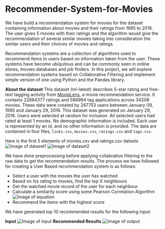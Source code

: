 # Recommender-System-for-Movies
We have build a recommendation system for movies for the dataset containing information about movies and their ratings from 1995 to 2016. The user gives 5 movies with their ratings and the algorithm would give the recommendation of several similar movies taking into consideration the similar users and their choices of movies and ratings.

Recommendation systems are a collection of algorithms used to recommend items to users based on information taken from the user. These systems have become ubiquitous and can be commonly seen in online stores, movies databases and job finders. In this project, we will explore recommendation systems based on Collaborative Filtering and implement simple version of one using Python and the Pandas library.

**About the dataset**
This dataset (ml-latest) describes 5-star rating and free-text tagging activity from [MovieLens](http://movielens.org), a movie recommendation service. It contains 22884377 ratings and 586994 tag applications across 34208 movies. These data were created by 247753 users between January 09, 1995 and January 29, 2016. This dataset was generated on January 29, 2016.
Users were selected at random for inclusion. All selected users had rated at least 1 movies. No demographic information is included. Each user is represented by an id, and no other information is provided.
The data are contained in four files, `links.csv`, `movies.csv`, `ratings.csv` and `tags.csv`.

Here is the first 5 elements of movies.csv and ratings.csv datsets
![Image of dataset1](https://hmp.me/dbv5)
![Image of dataset2](https://hmp.me/dbv6)

We have done preprocessing before applying collabrative filtering to the raw data to get the recommendation results. The process we have followed for creating a User Based recommendation system is as follows:

- Select a user with the movies the user has watched
- Based on his rating to movies, find the top X neighbours
- Get the watched movie record of the user for each neighbour.
- Calculate a similarity score using some Pearson Correlation Algorithm 
![Image of equation](https://hmp.me/dbv7)
- Recommend the items with the highest score

We have generated top 10 recommended results for the following input:

**Input**
![Image of input](https://hmp.me/dbv8)
**Recommended Results**
![Image of output](https://hmp.me/dbv9)


